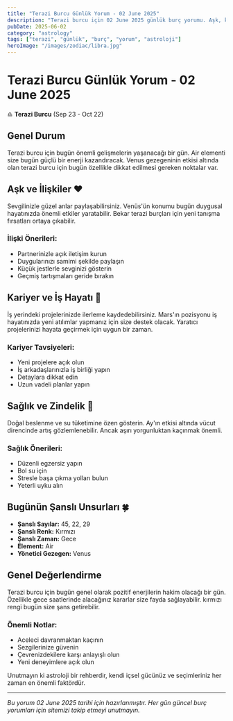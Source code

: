 ```yaml
---
title: "Terazi Burcu Günlük Yorum - 02 June 2025"
description: "Terazi burcu için 02 June 2025 günlük burç yorumu. Aşk, kariyer, sağlık ve şanslı sayılar."
pubDate: 2025-06-02
category: "astrology"
tags: ["terazi", "günlük", "burç", "yorum", "astroloji"]
heroImage: "/images/zodiac/libra.jpg"
---
```


# Terazi Burcu Günlük Yorum - 02 June 2025

♎ **Terazi Burcu** (Sep 23 - Oct 22)

## Genel Durum

Terazi burcu için bugün önemli gelişmelerin yaşanacağı bir gün. Air elementi size bugün güçlü bir enerji kazandıracak. Venus gezegeninin etkisi altında olan terazi burcu için bugün özellikle dikkat edilmesi gereken noktalar var.

## Aşk ve İlişkiler ❤️

Sevgilinizle güzel anlar paylaşabilirsiniz. Venüs'ün konumu bugün duygusal hayatınızda önemli etkiler yaratabilir. Bekar terazi burçları için yeni tanışma fırsatları ortaya çıkabilir.

### İlişki Önerileri:
- Partnerinizle açık iletişim kurun
- Duygularınızı samimi şekilde paylaşın
- Küçük jestlerle sevginizi gösterin
- Geçmiş tartışmaları geride bırakın

## Kariyer ve İş Hayatı 💼

İş yerindeki projelerinizde ilerleme kaydedebilirsiniz. Mars'ın pozisyonu iş hayatınızda yeni atılımlar yapmanız için size destek olacak. Yaratıcı projelerinizi hayata geçirmek için uygun bir zaman.

### Kariyer Tavsiyeleri:
- Yeni projelere açık olun
- İş arkadaşlarınızla iş birliği yapın
- Detaylara dikkat edin
- Uzun vadeli planlar yapın

## Sağlık ve Zindelik 🏥

Doğal beslenme ve su tüketimine özen gösterin. Ay'ın etkisi altında vücut direncinde artış gözlemlenebilir. Ancak aşırı yorgunluktan kaçınmak önemli.

### Sağlık Önerileri:
- Düzenli egzersiz yapın
- Bol su için
- Stresle başa çıkma yolları bulun
- Yeterli uyku alın

## Bugünün Şanslı Unsurları 🍀

- **Şanslı Sayılar:** 45, 22, 29
- **Şanslı Renk:** Kırmızı
- **Şanslı Zaman:** Gece
- **Element:** Air
- **Yönetici Gezegen:** Venus

## Genel Değerlendirme

Terazi burcu için bugün genel olarak pozitif enerjilerin hakim olacağı bir gün. Özellikle gece saatlerinde alacağınız kararlar size fayda sağlayabilir. kırmızı rengi bugün size şans getirebilir.

### Önemli Notlar:
- Aceleci davranmaktan kaçının
- Sezgilerinize güvenin
- Çevrenizdekilere karşı anlayışlı olun
- Yeni deneyimlere açık olun

Unutmayın ki astroloji bir rehberdir, kendi içsel gücünüz ve seçimleriniz her zaman en önemli faktördür.

---

*Bu yorum 02 June 2025 tarihi için hazırlanmıştır. Her gün güncel burç yorumları için sitemizi takip etmeyi unutmayın.*

